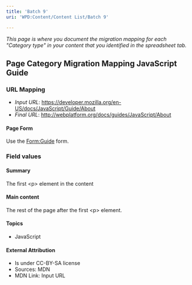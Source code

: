 ```yaml
---
title: 'Batch 9'
uri: 'WPD:Content/Content List/Batch 9'

---
```

*This page is where you document the migration mapping for each "Category type" in your content that you identified in the spreadsheet tab.*

## Page Category Migration Mapping JavaScript Guide

### URL Mapping

-   *Input URL*: <https://developer.mozilla.org/en-US/docs/JavaScript/Guide/About>
-   *Final URL*: <http://webplatform.org/docs/guides/JavaScript/About>

#### Page Form

Use the [Form:Guide](/Form:Guide) form.

### Field values

#### Summary

The first \<p\> element in the content

#### Main content

The rest of the page after the first \<p\> element.

#### Topics

-   JavaScript

#### External Attribution

-   Is under CC-BY-SA license
-   Sources: MDN
-   MDN Link: Input URL
